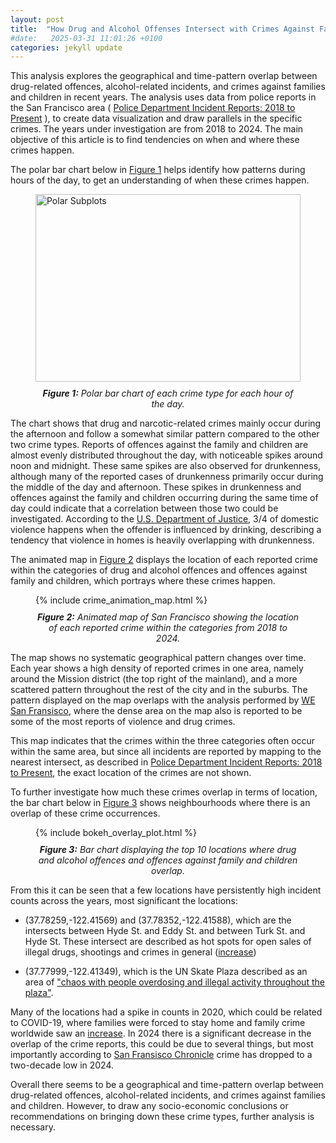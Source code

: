 ```yaml
---
layout: post
title:  "How Drug and Alcohol Offenses Intersect with Crimes Against Families and Children"
#date:   2025-03-31 11:01:26 +0100
categories: jekyll update
---
```



<p>
This analysis explores the geographical and time-pattern overlap between drug-related offences, alcohol-related incidents, and crimes against families and children in recent years. The analysis uses data from police reports in the San Francisco area ( <a href="https://data.sfgov.org/Public-Safety/Police-Department-Incident-Reports-2018-to-Present/wg3w-h783/about_data">Police Department Incident Reports: 2018 to Present</a> ), to create data visualization and draw parallels in the specific crimes. The years under investigation are from 2018 to 2024. The main objective of this article is to find tendencies on when and where these crimes happen.
</p>


The polar bar chart below in <a href="#fig1">Figure 1</a> helps identify how patterns during hours of the day, to get an understanding of when these crimes happen.

<figure>
  <img src="/SocialData_assignment2/plots/polar_subplots.png" width="100%" height="300" alt="Polar Subplots" style="border:none;">
  <figcaption style="text-align: center; font-style: italic; margin-top: 10px;"><strong>Figure 1:</strong>
Polar bar chart of each crime type for each hour of the day.
  </figcaption>
</figure>

<p>
The chart shows that drug and narcotic-related crimes mainly occur during the afternoon and follow a somewhat similar pattern compared to the other two crime types. Reports of offences against the family and children are almost evenly distributed throughout the day, with noticeable spikes around noon and midnight. These same spikes are also observed for drunkenness, although many of the reported cases of drunkenness primarily occur during the middle of the day and afternoon. These spikes in drunkenness and offences against the family and children occurring during the same time of day could indicate that a correlation between those two could be investigated.  According to the <a href="https://bjs.ojp.gov/content/pub/pdf/ac.pdf">U.S. Department of Justice</a>, 3/4 of domestic violence happens when the offender is influenced by drinking, describing a tendency that violence in homes is heavily overlapping with drunkenness. 
</p>


The animated map in <a href="#fig2">Figure 2</a> displays the location of each reported crime within the categories of drug and alcohol offences and offences against family and children, which portrays where these crimes happen.

<figure id="fig2">
 {% include crime_animation_map.html %}
  <figcaption style="text-align: center; font-style: italic; margin-top: 10px;">
   <strong>Figure 2:</strong> Animated map of San Francisco showing the location of each reported crime within the categories from 2018 to 2024.
  </figcaption>
</figure>

<p>
 The map shows no systematic geographical pattern changes over time. Each year shows a high density of reported crimes in one area, namely around the Mission district (the top right of the mainland), and a more scattered pattern throughout the rest of the city and in the suburbs. The pattern displayed on the map overlaps with the analysis performed by <a href="https://www.wesanfrancisco.org/data/2023-neighborhood-crime">WE San Fransisco</a>, where the dense area on the map also is reported to be some of the most reports of violence and drug crimes. 
</p>

<p>
This map indicates that the crimes within the three categories often occur within the same area, but since all incidents are reported by mapping to the nearest intersect, as described in <a href="https://data.sfgov.org/Public-Safety/Police-Department-Incident-Reports-2018-to-Present/wg3w-h783/about_data">Police Department Incident Reports: 2018 to Present</a>, the exact location of the crimes are not shown. 
</p>

<p>
To further investigate how much these crimes overlap in terms of location, the bar chart below in <a href="#fig3">Figure 3</a> shows neighbourhoods where there is an overlap of these crime occurrences.
<p>

<figure id="fig3">
 {% include bokeh_overlay_plot.html %}
  <figcaption style="text-align: center; font-style: italic; margin-top: 10px;">
    <strong>Figure 3:</strong> Bar chart displaying the top 10 locations where drug and alcohol offences and offences against family and children overlap.
  </figcaption>
</figure>

<p>
From this it can be seen that a few locations have persistently high incident counts across the years, most significant the locations: 

- (37.78259,-122.41569) and (37.78352,-122.41588), which are the intersects between Hyde St. and Eddy St. and between Turk St. and Hyde St. These intersect are described as hot spots for open sales of illegal drugs, shootings and crimes in general (<a href="https://beyondchron.org/san-francisco-must-stop-drugs-and-violence-at-turk-and-hyde/">increase</a>)

- (37.77999,-122.41349), which is the UN Skate Plaza described as an area of  <a href="https://abc7news.com/sf-un-plaza-skate-park-drugs-homeless/14373671/">"chaos with people overdosing and illegal activity throughout the plaza"</a>. 
</p>

<p>
Many of the locations had a spike in counts in 2020, which could be related to COVID-19, where families were forced to stay home and family crime worldwide saw an <a href="https://www.sciencedirect.com/science/article/pii/S2665910720300384">increase</a>. In 2024 there is a significant decrease in the overlap of the crime reports, this could be due to several things, but most importantly according to <a href="https://www.sfchronicle.com/crime/article/san-francisco-2024-data-20020378.php">San Fransisco Chronicle</a> crime has dropped to a two-decade low in 2024.
</p>

<p>
Overall there seems to be a geographical and time-pattern overlap between drug-related offences, alcohol-related incidents, and crimes against families and children. However, to draw any socio-economic conclusions or recommendations on bringing down these crime types, further analysis is necessary. 
</p>
